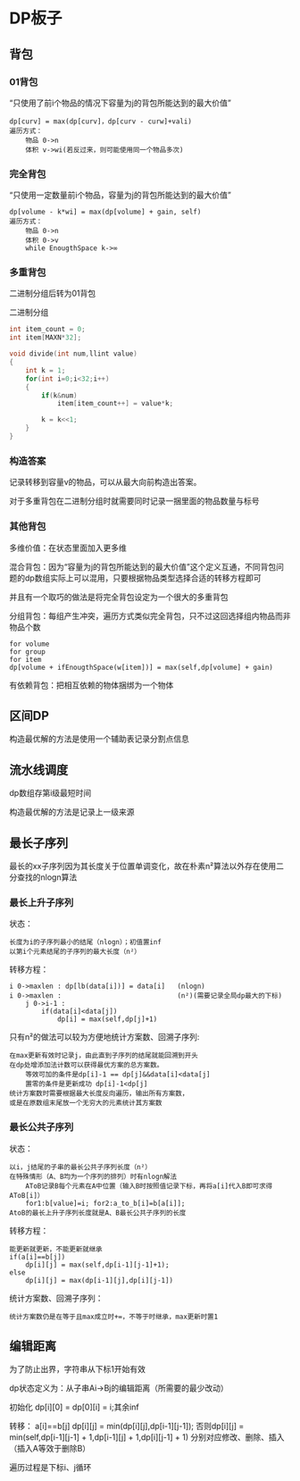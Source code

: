 # DP板子

## 背包

### 01背包

“只使用了前i个物品的情况下容量为j的背包所能达到的最大价值”

    dp[curv] = max(dp[curv]，dp[curv - curw]+vali)
    遍历方式：
        物品 0->n
        体积 v->wi(若反过来，则可能使用同一个物品多次)

### 完全背包

“只使用一定数量前i个物品，容量为j的背包所能达到的最大价值”

    dp[volume - k*wi] = max(dp[volume] + gain, self)
    遍历方式：
        物品 0->n
        体积 0->v
        while EnougthSpace k->∞

### 多重背包

二进制分组后转为01背包

二进制分组

```cpp
int item_count = 0;
int item[MAXN*32];

void divide(int num,llint value)
{
    int k = 1;
    for(int i=0;i<32;i++)
    {
        if(k&num)
            item[item_count++] = value*k;

        k = k<<1;
    }
}

```

### 构造答案

记录转移到容量v的物品，可以从最大向前构造出答案。

对于多重背包在二进制分组时就需要同时记录一捆里面的物品数量与标号

### 其他背包

多维价值：在状态里面加入更多维

混合背包：因为“容量为j的背包所能达到的最大价值”这个定义互通，不同背包问题的dp数组实际上可以混用，只要根据物品类型选择合适的转移方程即可

并且有一个取巧的做法是将完全背包设定为一个很大的多重背包

分组背包：每组产生冲突，遍历方式类似完全背包，只不过这回选择组内物品而非物品个数

    for volume
    for group
    for item
    dp[volume + ifEnougthSpace(w[item])] = max(self,dp[volume] + gain)

有依赖背包：把相互依赖的物体捆绑为一个物体

## 区间DP

构造最优解的方法是使用一个辅助表记录分割点信息

## 流水线调度

dp数组存第i级最短时间

构造最优解的方法是记录上一级来源

## 最长子序列

最长的xx子序列因为其长度关于位置单调变化，故在朴素n²算法以外存在使用二分查找的nlogn算法

### 最长上升子序列

状态：

    长度为i的子序列最小的结尾（nlogn）；初值置inf
    以第i个元素结尾的子序列的最大长度（n²）

转移方程：

    i 0->maxlen : dp[lb(data[i])] = data[i]   (nlogn)
    i 0->maxlen :                             (n²)(需要记录全局dp最大的下标)
        j 0->i-1 : 
            if(data[i]<data[j])
                dp[i] = max(self,dp[j]+1)    

只有n²的做法可以较为方便地统计方案数、回溯子序列:

    在max更新有效时记录j，由此直到子序列的结尾就能回溯到开头
    在dp处增添加法计数可以获得最优方案的总方案数。
        等效可加的条件是dp[i]-1 == dp[j]&&data[i]<data[j]
        置零的条件是更新成功 dp[i]-1<dp[j]
    统计方案数时需要根据最大长度反向遍历，输出所有方案数，
    或是在原数组末尾放一个无穷大的元素统计其方案数

### 最长公共子序列

状态：

    以i，j结尾的子串的最长公共子序列长度（n²）
    在特殊情形（A、B均为一个序列的排列）时有nlogn解法
        AToB记录B每个元素在A中位置（输入B时按照值记录下标，再将a[i]代入B即可求得AToB[i]）
        for1:b[value]=i; for2:a_to_b[i]=b[a[i]];
    AtoB的最长上升子序列长度就是A、B最长公共子序列的长度

转移方程：

    能更新就更新，不能更新就继承
    if(a[i]==b[j])
        dp[i][j] = max(self,dp[i-1][j-1]+1);
    else
        dp[i][j] = max(dp[i-1][j],dp[i][j-1])

统计方案数、回溯子序列：

    统计方案数仍是在等于且max成立时+=，不等于时继承，max更新时置1

## 编辑距离

为了防止出界，字符串从下标1开始有效

dp状态定义为：从子串Ai->Bj的编辑距离（所需要的最少改动）

初始化 dp[i][0] = dp[0][i] = i;其余inf

转移： a[i]==b[j] dp[i][j] = min(dp[i][j],dp[i-1][j-1]);
    否则dp[i][j] = min(self,dp[i-1][j-1] + 1,dp[i-1][j] + 1,dp[i][j-1] + 1)
    分别对应修改、删除、插入（插入A等效于删除B）

遍历过程是下标i、j循环
